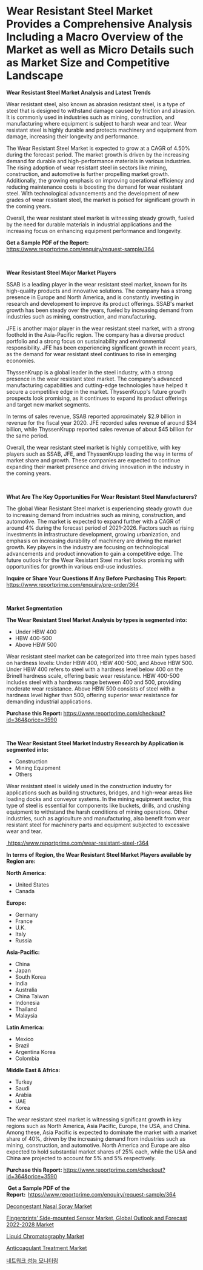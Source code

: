 <p><h1>Wear Resistant Steel Market Provides a Comprehensive Analysis Including a Macro Overview of the Market as well as Micro Details such as Market Size and Competitive Landscape</h1></p><p><strong>Wear Resistant Steel Market Analysis and Latest Trends</strong></p>
<p><p>Wear resistant steel, also known as abrasion resistant steel, is a type of steel that is designed to withstand damage caused by friction and abrasion. It is commonly used in industries such as mining, construction, and manufacturing where equipment is subject to harsh wear and tear. Wear resistant steel is highly durable and protects machinery and equipment from damage, increasing their longevity and performance.</p><p>The Wear Resistant Steel Market is expected to grow at a CAGR of 4.50% during the forecast period. The market growth is driven by the increasing demand for durable and high-performance materials in various industries. The rising adoption of wear resistant steel in sectors like mining, construction, and automotive is further propelling market growth. Additionally, the growing emphasis on improving operational efficiency and reducing maintenance costs is boosting the demand for wear resistant steel. With technological advancements and the development of new grades of wear resistant steel, the market is poised for significant growth in the coming years.</p><p>Overall, the wear resistant steel market is witnessing steady growth, fueled by the need for durable materials in industrial applications and the increasing focus on enhancing equipment performance and longevity.</p></p>
<p><strong>Get a Sample PDF of the Report:&nbsp;</strong> <a href="https://www.reportprime.com/enquiry/request-sample/364">https://www.reportprime.com/enquiry/request-sample/364</a></p>
<p>&nbsp;</p>
<p><strong>Wear Resistant Steel Major Market Players</strong></p>
<p><p>SSAB is a leading player in the wear resistant steel market, known for its high-quality products and innovative solutions. The company has a strong presence in Europe and North America, and is constantly investing in research and development to improve its product offerings. SSAB's market growth has been steady over the years, fueled by increasing demand from industries such as mining, construction, and manufacturing.</p><p>JFE is another major player in the wear resistant steel market, with a strong foothold in the Asia-Pacific region. The company has a diverse product portfolio and a strong focus on sustainability and environmental responsibility. JFE has been experiencing significant growth in recent years, as the demand for wear resistant steel continues to rise in emerging economies.</p><p>ThyssenKrupp is a global leader in the steel industry, with a strong presence in the wear resistant steel market. The company's advanced manufacturing capabilities and cutting-edge technologies have helped it secure a competitive edge in the market. ThyssenKrupp's future growth prospects look promising, as it continues to expand its product offerings and target new market segments.</p><p>In terms of sales revenue, SSAB reported approximately $2.9 billion in revenue for the fiscal year 2020. JFE recorded sales revenue of around $34 billion, while ThyssenKrupp reported sales revenue of about $45 billion for the same period.</p><p>Overall, the wear resistant steel market is highly competitive, with key players such as SSAB, JFE, and ThyssenKrupp leading the way in terms of market share and growth. These companies are expected to continue expanding their market presence and driving innovation in the industry in the coming years.</p></p>
<p>&nbsp;</p>
<p><strong>What Are The Key Opportunities For Wear Resistant Steel Manufacturers?</strong></p>
<p><p>The global Wear Resistant Steel market is experiencing steady growth due to increasing demand from industries such as mining, construction, and automotive. The market is expected to expand further with a CAGR of around 4% during the forecast period of 2021-2026. Factors such as rising investments in infrastructure development, growing urbanization, and emphasis on increasing durability of machinery are driving the market growth. Key players in the industry are focusing on technological advancements and product innovation to gain a competitive edge. The future outlook for the Wear Resistant Steel market looks promising with opportunities for growth in various end-use industries.</p></p>
<p><strong>Inquire or Share Your Questions If Any Before Purchasing This Report:</strong> <a href="https://www.reportprime.com/enquiry/pre-order/364">https://www.reportprime.com/enquiry/pre-order/364</a></p>
<p>&nbsp;</p>
<p><strong>Market Segmentation</strong></p>
<p><strong>The Wear Resistant Steel Market Analysis by types is segmented into:</strong></p>
<p><ul><li>Under HBW 400</li><li>HBW 400-500</li><li>Above HBW 500</li></ul></p>
<p><p>Wear resistant steel market can be categorized into three main types based on hardness levels: Under HBW 400, HBW 400-500, and Above HBW 500. Under HBW 400 refers to steel with a hardness level below 400 on the Brinell hardness scale, offering basic wear resistance. HBW 400-500 includes steel with a hardness range between 400 and 500, providing moderate wear resistance. Above HBW 500 consists of steel with a hardness level higher than 500, offering superior wear resistance for demanding industrial applications.</p></p>
<p><strong>Purchase this Report:&nbsp;</strong><a href="https://www.reportprime.com/checkout?id=364&price=3590">https://www.reportprime.com/checkout?id=364&price=3590</a></p>
<p>&nbsp;</p>
<p><strong>The Wear Resistant Steel Market Industry Research by Application is segmented into:</strong></p>
<p><ul><li>Construction</li><li>Mining Equipment</li><li>Others</li></ul></p>
<p><p>Wear resistant steel is widely used in the construction industry for applications such as building structures, bridges, and high-wear areas like loading docks and conveyor systems. In the mining equipment sector, this type of steel is essential for components like buckets, drills, and crushing equipment to withstand the harsh conditions of mining operations. Other industries, such as agriculture and manufacturing, also benefit from wear resistant steel for machinery parts and equipment subjected to excessive wear and tear.</p></p>
<p><a href="https://www.reportprime.com/wear-resistant-steel-r364">&nbsp;https://www.reportprime.com/wear-resistant-steel-r364</a></p>
<p><strong>In terms of Region, the Wear Resistant Steel Market Players available by Region are:</strong></p>
<p>
    <p> <strong> North America: </strong>
        <ul>
            <li>United States</li>
            <li>Canada</li>
        </ul>
        </p> 
    <p> <strong> Europe: </strong>
        <ul>
            <li>Germany</li>
            <li>France</li>
            <li>U.K.</li>
            <li>Italy</li>
            <li>Russia</li>
        </ul>
        </p> 
    <p> <strong> Asia-Pacific: </strong>
        <ul>
            <li>China</li>
            <li>Japan</li>
            <li>South Korea</li>
            <li>India</li>
            <li>Australia</li>
            <li>China Taiwan</li>
            <li>Indonesia</li>
            <li>Thailand</li>
            <li>Malaysia</li>
        </ul>
        </p> 
    <p> <strong> Latin America: </strong>
        <ul>
            <li>Mexico</li>
            <li>Brazil</li>
            <li>Argentina Korea</li>
            <li>Colombia</li>
        </ul>
        </p> 
    <p> <strong> Middle East & Africa: </strong>
        <ul>
            <li>Turkey</li>
            <li>Saudi</li>
            <li>Arabia</li>
            <li>UAE</li>
            <li>Korea</li>
        </ul>
    </p>
    </p>
<p><p>The wear resistant steel market is witnessing significant growth in key regions such as North America, Asia Pacific, Europe, the USA, and China. Among these, Asia Pacific is expected to dominate the market with a market share of 40%, driven by the increasing demand from industries such as mining, construction, and automotive. North America and Europe are also expected to hold substantial market shares of 25% each, while the USA and China are projected to account for 5% and 5% respectively.</p></p>
<p><strong>Purchase this Report: </strong><a href="https://www.reportprime.com/checkout?id=364&price=3590">https://www.reportprime.com/checkout?id=364&price=3590</a></p>
<p>&nbsp;<strong>Get a Sample PDF of the Report:&nbsp;&nbsp;</strong><a href="https://www.reportprime.com/enquiry/request-sample/364">https://www.reportprime.com/enquiry/request-sample/364</a></p>
<p><strong></strong></p>
<p><p><a href="https://www.linkedin.com/pulse/decongestant-nasal-spray-market-size-growing-cagr-115-report-fowjc">Decongestant Nasal Spray Market</a></p><p><a href="https://medium.com/@carolyn.ogden667345/global-fingerprints-side-mounted-sensor-market-global-outlook-and-forecast-2022-2028-market-a76a9f8b8bc0">Fingerprints’ Side-mounted Sensor Market, Global Outlook and Forecast 2022-2028 Market</a></p><p><a href="https://issuu.com/reportprime-2/docs/liquid-chromatography-market-size-2030.pptx">Liquid Chromatography Market</a></p><p><a href="https://issuu.com/reportprime-2/docs/anticoagulant-treatment-market-size-2030.pptx">Anticoagulant Treatment Market</a></p><p><a href="https://medium.com/@howaoole34545/%EB%84%A4%ED%8A%B8%EC%9B%8C%ED%81%AC-%EC%84%B1%EB%8A%A5-%EB%AA%A8%EB%8B%88%ED%84%B0%EB%A7%81-%EC%8B%9C%EC%9E%A5-%EC%98%88%EC%B8%A1-%EA%B8%80%EB%A1%9C%EB%B2%8C-%EC%8B%9C%EC%9E%A5-%EB%8F%99%ED%96%A5-%EB%B0%8F-2024%EB%85%84%EB%B6%80%ED%84%B0-2031%EB%85%84%EA%B9%8C%EC%A7%80-117-%ED%8E%98%EC%9D%B4%EC%A7%80%EC%97%90-%EA%B1%B8%EC%B3%90-%EB%B6%84%EC%84%9D%EB%90%9C%EB%8B%A4-305f8ecdfaad">네트워크 성능 모니터링</a></p></p>